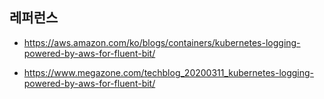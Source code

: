 



## 레퍼런스 ##

* https://aws.amazon.com/ko/blogs/containers/kubernetes-logging-powered-by-aws-for-fluent-bit/

* https://www.megazone.com/techblog_20200311_kubernetes-logging-powered-by-aws-for-fluent-bit/
